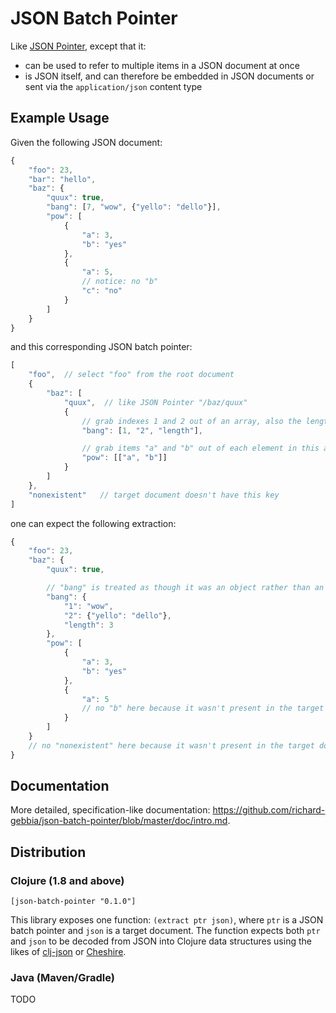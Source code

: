 # JSON Batch Pointer

Like [JSON Pointer](https://tools.ietf.org/html/rfc6901), except that it:

* can be used to refer to multiple items in a JSON document at once
* is JSON itself, and can therefore be embedded in JSON documents or sent via the `application/json` content type

## Example Usage

Given the following JSON document:

```javascript
{
    "foo": 23,
    "bar": "hello",
    "baz": {
        "quux": true,
        "bang": [7, "wow", {"yello": "dello"}],
        "pow": [
            {
                "a": 3,
                "b": "yes"
            },
            {
                "a": 5,
                // notice: no "b"
                "c": "no"
            }
        ]
    }
}
```

and this corresponding JSON batch pointer:

```javascript
[
    "foo",  // select "foo" from the root document
    {
        "baz": [
            "quux",  // like JSON Pointer "/baz/quux"
            {
                // grab indexes 1 and 2 out of an array, also the length of the array
                "bang": [1, "2", "length"],

                // grab items "a" and "b" out of each element in this array
                "pow": [["a", "b"]]
            }
        ]
    },
    "nonexistent"   // target document doesn't have this key
]
```

one can expect the following extraction:

```javascript
{
    "foo": 23,
    "baz": {
        "quux": true,

        // "bang" is treated as though it was an object rather than an array
        "bang": {
            "1": "wow",
            "2": {"yello": "dello"},
            "length": 3
        },
        "pow": [
            {
                "a": 3,
                "b": "yes"
            },
            {
                "a": 5
                // no "b" here because it wasn't present in the target document
            }
        ]
    }
    // no "nonexistent" here because it wasn't present in the target document
}
```

## Documentation

More detailed, specification-like documentation: https://github.com/richard-gebbia/json-batch-pointer/blob/master/doc/intro.md.

## Distribution

### Clojure (1.8 and above)

```
[json-batch-pointer "0.1.0"]
```

This library exposes one function: `(extract ptr json)`, where `ptr` is a JSON batch pointer and `json` is a target document. The function expects both `ptr` and `json` to be decoded from JSON into Clojure data structures using the likes of [clj-json](https://github.com/mmcgrana/clj-json) or [Cheshire](https://github.com/dakrone/cheshire).

### Java (Maven/Gradle)

TODO